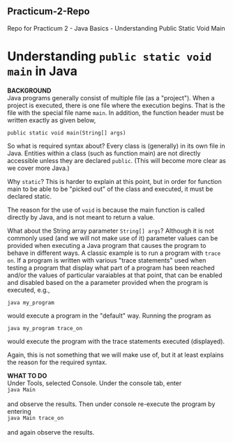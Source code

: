 ## Practicum-2-Repo
Repo for Practicum 2 - Java Basics - Understanding Public Static Void Main
# Understanding `public static void main` in Java

**BACKGROUND**<br>
Java programs generally consist of multiple file (as a
"project"). When a project is executed, there is one
file where the execution begins. That is the file with
the special file name `main`. In addition, the function
header must be written exactly as given below,

`public static void main(String[] args)`

So what is required syntax about? Every class is 
(generally) in its own file in Java. Entities within
a class (such as function main) are not directly 
accessible unless they are declared `public`. (This will 
become  more clear as we cover more Java.)

Why `static`? This is harder to explain at this point, 
but in order for function main to be able to be "picked
out" of the class and executed, it must be declared
static. 

The reason for the use of `void` is because the main 
function is called directly by Java, and is not meant
to return a  value.

What about the String array parameter `String[] args`?
Although it is not commonly used (and we will not make 
use of it) parameter values can be provided when 
executing a Java program that causes the program to
behave in different ways. A classic example is to run 
a program with `trace on`. If a program is written with
various "trace statements" used when testing a program
that display what part of a program has been reached
and/or the values of particular varaiables at that point,
that can be enabled and disabled based on the a parameter
provided when the program is executed, e.g.,<br>

`java my_program`

would execute a program in the "default" way. Running
the program as<br>

`java my_program trace_on`

would execute the program with the trace statements
executed (displayed). 

Again, this is not something that we will make use of,
but it at least explains the reason for the required
syntax.

**WHAT TO DO**<br>
Under Tools, selected Console. Under the console tab, enter<br>
`java Main`<br><br>
and observe the results.
Then under console re-execute the program by entering<br>
`java Main trace_on`
<br><br>and again observe the results.
